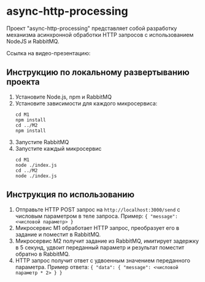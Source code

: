# async-http-processing
Проект "async-http-processing" представляет собой разработку механизма асинхронной обработки HTTP запросов с использованием NodeJS и RabbitMQ.

Ссылка на видео-презентацию: 

## Инструкцию по локальному развертыванию проекта
1. Установите Node.js, npm и RabbitMQ
1. Установите зависимости для каждого микросервиса:
   ```
   cd M1
   npm install
   cd ../M2
   npm install
   ```
2. Запустите RabbitMQ
3. Запустите каждый микросервис
   ```
   cd M1
   node ./index.js
   cd ../M2
   node ./index.js
   ```

## Инструкция по использованию
1. Отправьте HTTP POST запрос на ```http://localhost:3000/send``` с числовым параметром в теле запроса. Пример: ```{
    "message": <числовой параметр>
}```
2. Микросервис M1 обработает HTTP запрос, преобразует его в задание и поместит в RabbitMQ.
3. Микросервис M2 получит задание из RabbitMQ, имитирует задержку в 5 секунд, удвоит переданный параметр и результат поместит обратно в RabbitMQ.
4. HTTP запрос получит ответ с удвоенным значением переданного параметра. Пример ответа:  ```{
    "data": {
        "message": <числовой параметр * 2>
    }
}```
